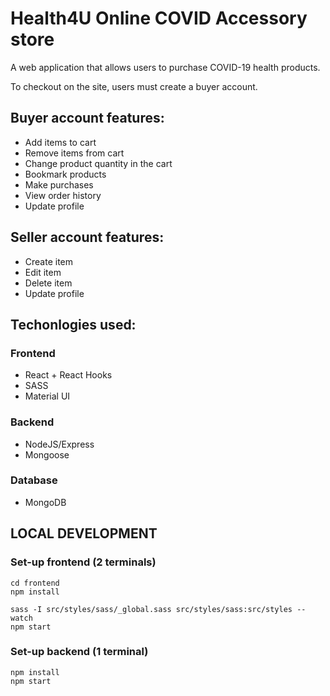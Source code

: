 # Health4U Online COVID Accessory store

A web application that allows users to purchase COVID-19 health products. 

To checkout on the site, users must create a buyer account.

## Buyer account features:
- Add items to cart
- Remove items from cart
- Change product quantity in the cart
- Bookmark products
- Make purchases
- View order history
- Update profile

## Seller account features:
- Create item
- Edit item
- Delete item
- Update profile

## Techonlogies used:
### Frontend
- React + React Hooks
- SASS
- Material UI

### Backend
- NodeJS/Express
- Mongoose

### Database 
- MongoDB

## LOCAL DEVELOPMENT

### Set-up frontend (2 terminals)
```
cd frontend
npm install

sass -I src/styles/sass/_global.sass src/styles/sass:src/styles --watch
npm start
```

### Set-up backend (1 terminal)
```
npm install
npm start
```